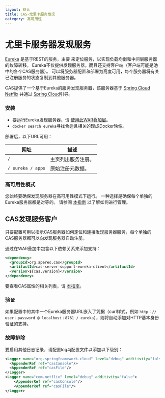 ```yaml
---
layout: 默认
title: CAS-尤里卡服务发现
category: 高可用性
---
```


# 尤里卡服务器发现服务

[Eureka](https://github.com/Netflix/eureka) 是基于REST的服务，主要 来定位服务，以实现负载均衡和中间层服务器的故障转移。 Eureka不仅提供发现服务器，而且还支持客户端（客户端可能是池中的各个CAS服务器）。 可以将服务器配置和部署为高度可用，每个服务器将有关已注册服务的状态复制到其他服务器。

CAS提供了一个基于Eureka的服务发现服务器，该服务器基于 [Spring Cloud Netflix](http://cloud.spring.io/spring-cloud-netflix) 并通过 [Spring Cloud](http://cloud.spring.io/spring-cloud-static/spring-cloud.html)引导。

### 安装

- 要运行Eureka发现服务器，请 [使用此WAR叠加层](https://github.com/apereo/cas-discoveryserver-overlay)。
- `docker search eureka`寻找合适且相关的现成Docker映像。

部署后，以下URL可用：

| 网址                | 描述        |
| ----------------- | --------- |
| `/`               | 主页列出服务注册。 |
| `/ eureka / apps` | 原始注册元数据。  |

### 高可用性模式

您始终要确保发现服务器在高可用性模式下运行。 一种选择是确保每个单独的Eureka服务器都是对等的。 请参阅 [本指南](http://cloud.spring.io/spring-cloud-static/spring-cloud.html#_peer_awareness) 以了解如何进行管理。

## CAS发现服务客户

只要配置可用以指示CAS服务器如何定位和连接发现服务器服务，每个单独的CAS服务器都可以向发现服务器自动注册。

通过在WAR叠加中包含以下依赖关系来添加支持：

```xml
<dependency>
  <groupId>org.apereo.cas</groupId>
  <artifactId>cas-server-support-eureka-client</artifactId>
  <version>${cas.version}</version>
</dependency>
```

要查看CAS属性的相关列表，请 [本指南](../configuration/Configuration-Properties.html#eureka-service-discovery)。

### 验证

如果配置中的其中一个Eureka服务器URL嵌入了凭据（curl样式，例如 `http：// user：password @ localhost：8761 / eureka`），则将自动添加对HTTP基本身份验证的支持。

### 故障排除

要启用其他日志记录，请配置log4j配置文件以添加以下级别：

```xml
<Logger name="org.springframework.cloud" level="debug" additivity="false">
  <AppenderRef ref="casConsole"/>
  <AppenderRef ref="casFile"/>
</Logger>
<Logger name="com.netflix" level="debug" additivity="false">
    <AppenderRef ref="casConsole"/>
    <AppenderRef ref="casFile"/>
</Logger>
```
